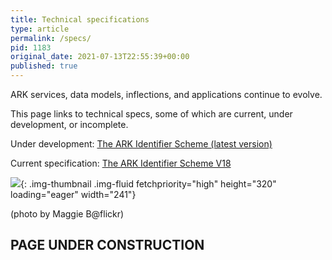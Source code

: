 ```yaml
---
title: Technical specifications
type: article
permalink: /specs/
pid: 1183
original_date: 2021-07-13T22:55:39+00:00
published: true
---
```


ARK services, data models, inflections, and applications continue to evolve.

This page links to technical specs, some of which are current, under
development, or incomplete.

Under development: [The ARK Identifier Scheme (latest version)]

Current specification: [The ARK Identifier Scheme V18]

![][1]{: .img-thumbnail .img-fluid fetchpriority="high" height="320" loading="eager" width="241"}

(photo by Maggie B@flickr)

## PAGE UNDER CONSTRUCTION

[The ARK Identifier Scheme (latest version)]: https://datatracker.ietf.org/doc/draft-kunze-ark/
[The ARK Identifier Scheme V18]: /wp-content/uploads/2023/04/ark-18-arksorg.pdf
[1]: /assets/images/pages/specs/spectacles.jpg
